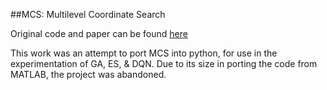##MCS: Multilevel Coordinate Search

Original code and paper can be found [here](https://www.mat.univie.ac.at/~neum/software/mcs/)

This work was an attempt to port MCS into python, for use in the experimentation of GA, ES, & DQN. Due to its size in porting  the code from MATLAB, the project was abandoned.

